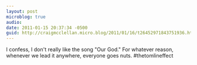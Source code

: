 ```yaml
---
layout: post
microblog: true
audio: 
date: 2011-01-15 20:37:34 -0500
guid: http://craigmcclellan.micro.blog/2011/01/16/t26452971843751936.html
---
```

I confess, I don't really like the song "Our God." For whatever reason, whenever we lead it anywhere, everyone goes nuts. #thetomlineffect
